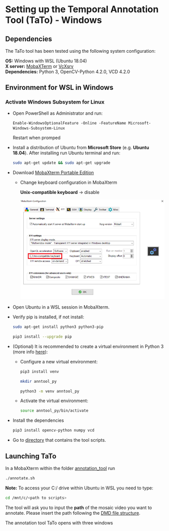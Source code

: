 # Setting up the Temporal Annotation Tool (TaTo) - Windows

## Dependencies
The TaTo tool has been tested using the following system configuration:

**OS:**           Windows with WSL (Ubuntu 18.04) <br>
**X server:**     [MobaXTerm](https://mobaxterm.mobatek.net/) or [VcXsrv](https://sourceforge.net/projects/vcxsrv/)  
**Dependencies:** Python 3, OpenCV-Python 4.2.0, VCD 4.2.0                        

## Environment for WSL in Windows

### Activate **Windows Subsystem for Linux** 
- Open PowerShell as Administrator and run:
  ``` console
  Enable-WindowsOptionalFeature -Online -FeatureName Microsoft-Windows-Subsystem-Linux
  ```
  Restart when promped

- Install a distribution of Ubuntu from **Microsoft Store** (e.g. **Ubuntu 18.04**). 
  After installing run Ubuntu terminal and run:
  ``` bash
  sudo apt-get update && sudo apt-get upgrade
  ```
- Download [MobaXterm Portable Edition](https://mobaxterm.mobatek.net/download-home-edition.html)
  - Change keyboard configuration in MobaXterm

    **Unix-compatible keyboard** -> disable

    ![MobaXterm](imgs/mobaxterm_config.png)

- Open Ubuntu in a WSL session in MobaXterm.
- Verify pip is installed, if not install:
  ```bash
  sudo apt-get install python3 python3-pip
  ```
  ```bash
  pip3 install --upgrade pip
  ```
- (Optional) It is recommended to create a virtual environment in Python 3 (more info [here](https://packaging.python.org/guides/installing-using-pip-and-virtual-environments/)):
  - Configure a new virtual environment:
    ```bash
    pip3 install venv
    ```
    ```bash
    mkdir anntool_py
    ```
    ```bash
    python3 -m venv anntool_py
    ```
  - Activate the virtual environment:
    ```bash
    source anntool_py/bin/activate
    ```
- Install the dependencies
  ``` bash
  pip3 install opencv-python numpy vcd
  ```
- Go to [directory](../annotation-tool) that contains the tool scripts.

## Launching TaTo
In a MobaXterm  within the folder [annotation_tool](../annotation-tool) run 

```bash
./annotate.sh
```

**Note:** To access your C:/ drive within Ubuntu in WSL you need to type:

```bash
cd /mnt/c/<path to scripts>
```

The tool will ask you to input the **path** of the mosaic video you want to annotate. Please insert the path following the [DMD file structure](dmd_file_struct.md). 

The annotation tool TaTo opens with three windows